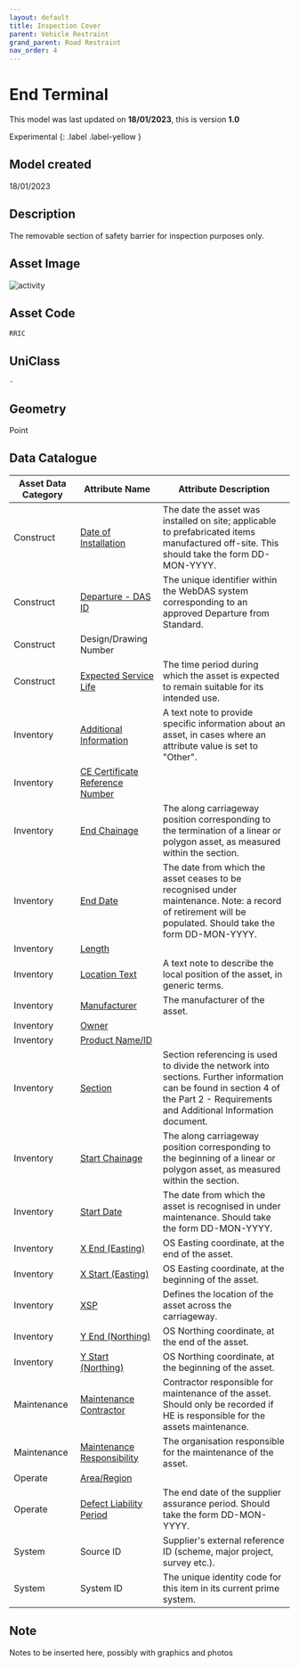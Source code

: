 ```yaml
---
layout: default
title: Inspection Cover
parent: Vehicle Restraint
grand_parent: Road Restraint
nav_order: 4
---
```


# End Terminal
This model was last updated on **18/01/2023**, this is version **1.0**

Experimental
{: .label .label-yellow }

## Model created
18/01/2023

## Description
The removable section of safety barrier for inspection purposes only.

## Asset Image

![activity](/ADMM_data_dictionary/docs/roadrestraint/diagrams/inspectioncover.png)

## Asset Code
``RRIC``

## UniClass
``-``

## Geometry
Point

## Data Catalogue

| Asset Data Category | Attribute Name                                  | Attribute Description                                                                                                                                                            |
|---------------------|-------------------------------------------------|----------------------------------------------------------------------------------------------------------------------------------------------------------------------------------|
| Construct           | [Date of Installation](https://s-cox.github.io/ADMM_data_dictionary/docs/attribute/dateofinstallation.html)                           | The date the asset was installed on site; applicable to prefabricated items manufactured off-site. This should take the form DD-MON-YYYY.                                        |
| Construct           | [Departure - DAS ID](https://s-cox.github.io/ADMM_data_dictionary/docs/attribute/departure.html)                              | The unique identifier within the WebDAS system corresponding to an approved Departure from Standard.                                                                             |
| Construct           | Design/Drawing Number                           |                                                                                                                                                                                  |
| Construct           | [Expected Service Life](https://s-cox.github.io/ADMM_data_dictionary/docs/attribute/expectedservicelife.html)                           | The time period during which the asset is expected to remain suitable for its intended use.                                                                                      |
| Inventory           | [Additional Information](https://s-cox.github.io/ADMM_data_dictionary/docs/attribute/additonalinformation.html)                         | A text note to provide specific information about an asset, in cases where an attribute value is set to "Other".                                                                 |
| Inventory           | [CE Certificate Reference Number](https://s-cox.github.io/ADMM_data_dictionary/docs/attribute/cecertno.html)                  |                                                                                                                                                                                  |
| Inventory           | [End Chainage](https://s-cox.github.io/ADMM_data_dictionary/docs/attribute/endchainage.html)                                    | The along carriageway position corresponding to the termination of a linear or polygon asset, as measured within the section.                                                    |
| Inventory           | [End Date](https://s-cox.github.io/ADMM_data_dictionary/docs/attribute/enddate.html)                                        | The date from which the asset ceases to be recognised under maintenance.  Note: a record of retirement will be populated. Should take the form DD-MON-YYYY.                      |
| Inventory           | [Length](https://s-cox.github.io/ADMM_data_dictionary/docs/attribute/length.html)                                          |                                                                                                                                                                                  |
| Inventory           | [Location Text](https://s-cox.github.io/ADMM_data_dictionary/docs/attribute/locationtext.html)                                   | A text note to describe the local position of the asset, in generic terms.                                                                                                       |
| Inventory           | [Manufacturer](https://s-cox.github.io/ADMM_data_dictionary/docs/attribute/manufacturer.html)                                    | The manufacturer of the asset.                                                                                                                                                   |
| Inventory           | [Owner](https://s-cox.github.io/ADMM_data_dictionary/docs/attribute/owner.html)                                          |                                                                                                                                                                                  |
| Inventory           | [Product Name/ID](https://s-cox.github.io/ADMM_data_dictionary/docs/attribute/productname_id.html)                                   |                                                                                                                                                                                  |
| Inventory           | [Section](https://s-cox.github.io/ADMM_data_dictionary/docs/attribute/section.html)                                         | Section referencing is used to divide the network into sections. Further information can be found in section 4 of the Part 2 - Requirements and Additional Information document. |
| Inventory           | [Start Chainage](https://s-cox.github.io/ADMM_data_dictionary/docs/attribute/startchainage.html)                                  | The along carriageway position corresponding to the beginning of a linear or polygon asset, as measured within the section.                                                      |
| Inventory           | [Start Date](https://s-cox.github.io/ADMM_data_dictionary/docs/attribute/startdate.html)                                      | The date from which the asset is recognised in under maintenance. Should take the form DD-MON-YYYY.                                                                              |
| Inventory           | [X End (Easting)](https://s-cox.github.io/ADMM_data_dictionary/docs/attribute/xend_easting.html)                                 | OS Easting coordinate, at the end of the asset.                                                                                                                                  |
| Inventory           | [X Start (Easting)](https://s-cox.github.io/ADMM_data_dictionary/docs/attribute/xstart_easting.html)                               | OS Easting coordinate, at the beginning of the asset.                                                                                                                            |
| Inventory           | [XSP](https://s-cox.github.io/ADMM_data_dictionary/docs/attribute/xsp.html)                                             | Defines the location of the asset across the carriageway.                                                                                                                        |
| Inventory           | [Y End (Northing)](https://s-cox.github.io/ADMM_data_dictionary/docs/attribute/yend_northing.html)                                | OS Northing coordinate, at the end of the asset.                                                                                                                                 |
| Inventory           | [Y Start (Northing)](https://s-cox.github.io/ADMM_data_dictionary/docs/attribute/ystart_northing.html)                              | OS Northing coordinate, at the beginning of the asset.                                                                                                                           |
| Maintenance         | [Maintenance Contractor](https://s-cox.github.io/ADMM_data_dictionary/docs/attribute/maintenancecontractor.html)                          | Contractor responsible for maintenance of the asset. Should only be recorded if HE is responsible for the assets maintenance.                                                    |
| Maintenance         | [Maintenance Responsibility](https://s-cox.github.io/ADMM_data_dictionary/docs/attribute/maintenanceresponsibility.html)                      | The organisation responsible for the maintenance of the asset.                                                                                                                   |
| Operate             | [Area/Region](https://s-cox.github.io/ADMM_data_dictionary/docs/attribute/area_region.html)                                     |                                                                                                                                                                                  |
| Operate             | [Defect Liability Period](https://s-cox.github.io/ADMM_data_dictionary/docs/attribute/defectliabilityperiod.html)                         | The end date of the supplier assurance period. Should take the form DD-MON-YYYY.                                                                                                 |
| System              | Source ID                                       | Supplier's external reference ID (scheme, major project, survey etc.).                                                                                                           |
| System              | System ID                                       | The unique identity code for this item in its current prime system.                                                                                                              |

## Note
Notes to be inserted here, possibly with graphics and photos